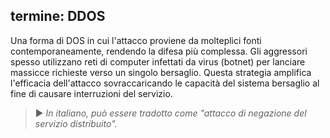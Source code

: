 termine: DDOS
---

Una forma di DOS in cui l'attacco proviene da molteplici fonti contemporaneamente, rendendo la difesa più complessa. Gli aggressori spesso utilizzano reti di computer infettati da virus (botnet) per lanciare massicce richieste verso un singolo bersaglio. Questa strategia amplifica l'efficacia dell'attacco sovraccaricando le capacità del sistema bersaglio al fine di causare interruzioni del servizio.

> ► *In italiano, può essere tradotto come "attacco di negazione del servizio distribuito".*